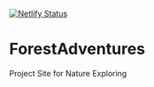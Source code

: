 [![Netlify Status](https://api.netlify.com/api/v1/badges/b1830c67-8ecf-4c63-a571-d4bd0c213b8e/deploy-status)](https://app.netlify.com/sites/forestadventures/deploys)
# ForestAdventures
Project Site for Nature Exploring 
